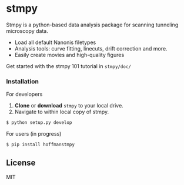 # stmpy

Stmpy is a python-based data analysis package for scanning tunneling microscopy data.

  - Load all default Nanonis filetypes
  - Analysis tools: curve fitting, linecuts, drift correction and more.
  - Easily create movies and high-quality figures

Get started with the stmpy 101 tutorial in `stmpy/doc/`

### Installation

For developers

1. **Clone** or **download** `stmpy` to your local drive.
2. Navigate to within local copy of stmpy.
```sh
$ python setup.py develop
```

For users (in progress)

```sh
$ pip install hoffmanstmpy
```



License
----

MIT
